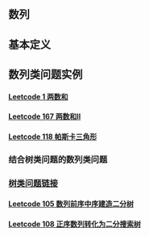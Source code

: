 ## 数列
## 基本定义
## 数列类问题实例
#### [Leetcode 1 两数和](https://github.com/algorithmdaybyday/Practice-an-algorithm-question-every-day/blob/master/chapter_Arrays/leetcode/twoSum.java)

#### [Leetcode 167 两数和II](https://github.com/algorithmdaybyday/Practice-an-algorithm-question-every-day/blob/master/chapter_Arrays/leetcode/twoSumTwo.java)

#### [Leetcode 118 帕斯卡三角形](https://github.com/algorithmdaybyday/Practice-an-algorithm-question-every-day/blob/master/chapter_Arrays/leetcode/pascalTriangle.java)
### 结合树类问题的数列类问题
### [树类问题链接](https://github.com/algorithmdaybyday/Practice-an-algorithm-question-every-day/tree/master/chapter_Tree)
#### [Leetcode 105 数列前序中序建造二分树](https://github.com/algorithmdaybyday/Practice-an-algorithm-question-every-day/blob/master/chapter_Arrays/leetcode/sortedArrayToBST.java) 
#### [Leetcode 108 正序数列转化为二分搜索树](https://github.com/algorithmdaybyday/Practice-an-algorithm-question-every-day/blob/master/chapter_Arrays/leetcode/orderBuildTree.java)


